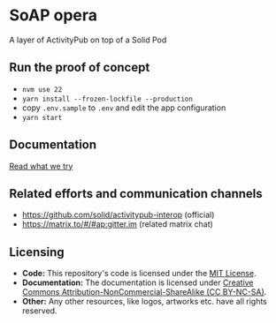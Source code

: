 # SoAP opera

A layer of ActivityPub on top of a Solid Pod

## Run the proof of concept

- `nvm use 22`
- `yarn install --frozen-lockfile --production`
- copy `.env.sample` to `.env` and edit the app configuration
- `yarn start`

## Documentation

[Read what we try](./docs/)

## Related efforts and communication channels

- https://github.com/solid/activitypub-interop (official)
- https://matrix.to/#/#ap:gitter.im (related matrix chat)

## Licensing

- **Code:** This repository's code is licensed under the [MIT License](./LICENSE).
- **Documentation:** The documentation is licensed under [Creative Commons Attribution-NonCommercial-ShareAlike (CC BY-NC-SA)](./docs/LICENSE).
- **Other:** Any other resources, like logos, artworks etc. have all rights reserved.
